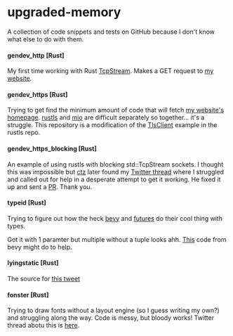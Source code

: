 # upgraded-memory
A collection of code snippets and tests on GitHub because I don't know what else to do with them.

#### gendev_http [Rust]
My first time working with Rust [TcpStream][std_tcpstream]. Makes a GET request to
[my website](genbyte.dev).

#### gendev_https [Rust]
Trying to get find the minimum amount of code that will fetch [my website's homepage](genbyte.dev).
[rustls][rustls_repo] and [mio][mio_repo] are difficult separately so together... it's a struggle.
This repository is a modification of the [TlsClient][rustls_tlsclient] example in the rustls repo.

#### gendev_https_blocking [Rust]
An example of using rustls with blocking std::TcpStream sockets. I thought this was impossible but
[ctz][ctz] later found my [Twitter thread][rustls_twt_thread] where I struggled and called out
for help in a desperate attempt to get it working. He fixed it up and sent a [PR][pr_1]. Thank you. 

#### typeid [Rust]
Trying to figure out how the heck [bevy][bevy-src] and [futures][futures-src] do their cool thing
with types.

Got it with 1 paramter but multiple without a tuple looks ahh. [This][bevy-systemparam] code from
bevy might do to help.

#### lyingstatic [Rust]
The source for [this tweet][lyingstatic-tweet]

[lyingstatic-tweet]: https://twitter.com/genuinebyte/status/1329947987448123397?s=20

#### fonster [Rust]
Trying to draw fonts without a layout engine (so I guess writing my own?) and struggling along
the way. Code is messy, but bloody works! Twitter thread abotu this is [here][fonster-thread].

[fonster-thread]: https://twitter.com/genuinebyte/status/1333960877989629957

[ctz]: https://github.com/ctz
[mio_repo]: https://github.com/carllerche/mio
[pr_1]: https://github.com/genuinebyte/upgraded-journey/pull/1
[rustls_repo]: https://github.com/ctz/rustls
[rustls_twt_thread]: https://twitter.com/genuinebyte/status/1113300356484747264
[rustls_tlsclient]: https://github.com/ctz/rustls/blob/master/rustls-mio/examples/tlsclient.rs
[std_tcpstream]: https://doc.rust-lang.org/std/net/struct.TcpStream.html
[bevy-src]: https://github.com/bevyengine
[futures-src]: https://github.com/rust-lang/futures-rs
[bevy-systemparam]: https://github.com/bevyengine/bevy/blob/7628f4a64e6f3eacfc4aad3bb6b3d54309722682/crates/bevy_ecs/src/system/system_param.rs
